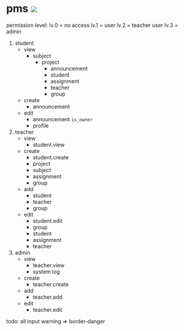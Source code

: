 # pms [![](https://wakatime.com/badge/user/09ce4786-a8a5-43eb-8a65-50ad8684b5da/project/7e57b855-98dd-4e41-b974-e1700377fa86.svg)](https://wakatime.com/badge/user/09ce4786-a8a5-43eb-8a65-50ad8684b5da/project/7e57b855-98dd-4e41-b974-e1700377fa86)

permission level:
    lv.0 = no access
    lv.1 = user
    lv.2 = teacher user
    lv.3 = admin

1.  student
    - view
        - subject
            - project
                - announcement
                - student
                - assignment
                - teacher
                - group
    - create
        - announcement
    - edit
        - announcement `is_owner`
        - profile
2.  teacher
    - view
        - student.view
    - create
        - student.create
        - project
        - subject
        - assignment
        - group
    - add
        - student
        - teacher
        - group
    - edit
        - student.edit
        - group
        - student
        - assignment
        - teacher
3.  admin
    - view
        - teacher.view
        - system log
    - create
        - teacher.create
    - add
        - teacher.add
    - edit
        - teacher.edit

todo:
    all input warning => border-danger